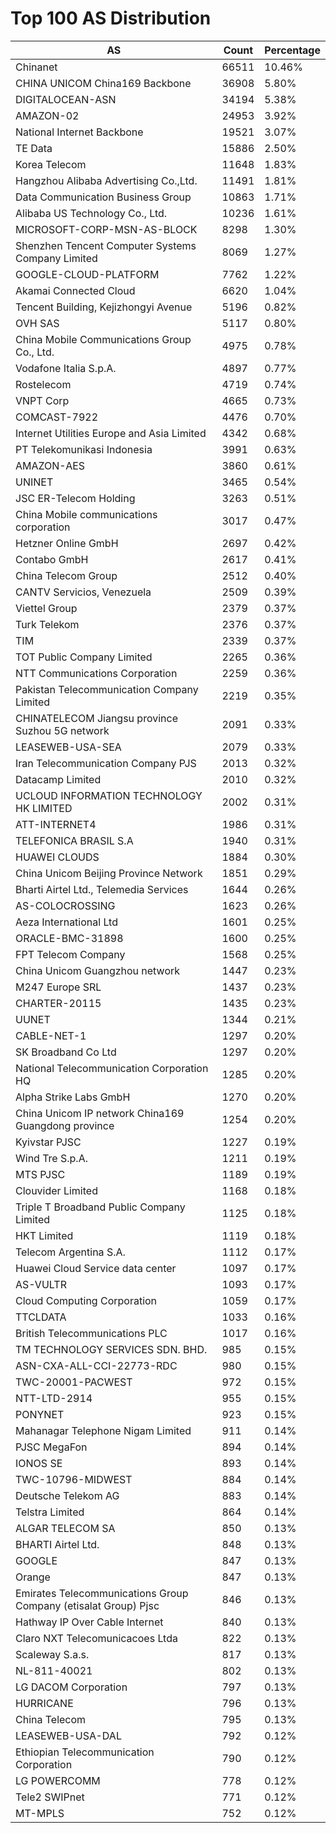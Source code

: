 # Top 100 AS Distribution
| AS | Count | Percentage |
|----|----|----|
| Chinanet | 66511 | 10.46% |
| CHINA UNICOM China169 Backbone | 36908 | 5.80% |
| DIGITALOCEAN-ASN | 34194 | 5.38% |
| AMAZON-02 | 24953 | 3.92% |
| National Internet Backbone | 19521 | 3.07% |
| TE Data | 15886 | 2.50% |
| Korea Telecom | 11648 | 1.83% |
| Hangzhou Alibaba Advertising Co.,Ltd. | 11491 | 1.81% |
| Data Communication Business Group | 10863 | 1.71% |
| Alibaba US Technology Co., Ltd. | 10236 | 1.61% |
| MICROSOFT-CORP-MSN-AS-BLOCK | 8298 | 1.30% |
| Shenzhen Tencent Computer Systems Company Limited | 8069 | 1.27% |
| GOOGLE-CLOUD-PLATFORM | 7762 | 1.22% |
| Akamai Connected Cloud | 6620 | 1.04% |
| Tencent Building, Kejizhongyi Avenue | 5196 | 0.82% |
| OVH SAS | 5117 | 0.80% |
| China Mobile Communications Group Co., Ltd. | 4975 | 0.78% |
| Vodafone Italia S.p.A. | 4897 | 0.77% |
| Rostelecom | 4719 | 0.74% |
| VNPT Corp | 4665 | 0.73% |
| COMCAST-7922 | 4476 | 0.70% |
| Internet Utilities Europe and Asia Limited | 4342 | 0.68% |
| PT Telekomunikasi Indonesia | 3991 | 0.63% |
| AMAZON-AES | 3860 | 0.61% |
| UNINET | 3465 | 0.54% |
| JSC ER-Telecom Holding | 3263 | 0.51% |
| China Mobile communications corporation | 3017 | 0.47% |
| Hetzner Online GmbH | 2697 | 0.42% |
| Contabo GmbH | 2617 | 0.41% |
| China Telecom Group | 2512 | 0.40% |
| CANTV Servicios, Venezuela | 2509 | 0.39% |
| Viettel Group | 2379 | 0.37% |
| Turk Telekom | 2376 | 0.37% |
| TIM | 2339 | 0.37% |
| TOT Public Company Limited | 2265 | 0.36% |
| NTT Communications Corporation | 2259 | 0.36% |
| Pakistan Telecommunication Company Limited | 2219 | 0.35% |
| CHINATELECOM Jiangsu province Suzhou 5G network | 2091 | 0.33% |
| LEASEWEB-USA-SEA | 2079 | 0.33% |
| Iran Telecommunication Company PJS | 2013 | 0.32% |
| Datacamp Limited | 2010 | 0.32% |
| UCLOUD INFORMATION TECHNOLOGY HK LIMITED | 2002 | 0.31% |
| ATT-INTERNET4 | 1986 | 0.31% |
| TELEFONICA BRASIL S.A | 1940 | 0.31% |
| HUAWEI CLOUDS | 1884 | 0.30% |
| China Unicom Beijing Province Network | 1851 | 0.29% |
| Bharti Airtel Ltd., Telemedia Services | 1644 | 0.26% |
| AS-COLOCROSSING | 1623 | 0.26% |
| Aeza International Ltd | 1601 | 0.25% |
| ORACLE-BMC-31898 | 1600 | 0.25% |
| FPT Telecom Company | 1568 | 0.25% |
| China Unicom Guangzhou network | 1447 | 0.23% |
| M247 Europe SRL | 1437 | 0.23% |
| CHARTER-20115 | 1435 | 0.23% |
| UUNET | 1344 | 0.21% |
| CABLE-NET-1 | 1297 | 0.20% |
| SK Broadband Co Ltd | 1297 | 0.20% |
| National Telecommunication Corporation HQ | 1285 | 0.20% |
| Alpha Strike Labs GmbH | 1270 | 0.20% |
| China Unicom IP network China169 Guangdong province | 1254 | 0.20% |
| Kyivstar PJSC | 1227 | 0.19% |
| Wind Tre S.p.A. | 1211 | 0.19% |
| MTS PJSC | 1189 | 0.19% |
| Clouvider Limited | 1168 | 0.18% |
| Triple T Broadband Public Company Limited | 1125 | 0.18% |
| HKT Limited | 1119 | 0.18% |
| Telecom Argentina S.A. | 1112 | 0.17% |
| Huawei Cloud Service data center | 1097 | 0.17% |
| AS-VULTR | 1093 | 0.17% |
| Cloud Computing Corporation | 1059 | 0.17% |
| TTCLDATA | 1033 | 0.16% |
| British Telecommunications PLC | 1017 | 0.16% |
| TM TECHNOLOGY SERVICES SDN. BHD. | 985 | 0.15% |
| ASN-CXA-ALL-CCI-22773-RDC | 980 | 0.15% |
| TWC-20001-PACWEST | 972 | 0.15% |
| NTT-LTD-2914 | 955 | 0.15% |
| PONYNET | 923 | 0.15% |
| Mahanagar Telephone Nigam Limited | 911 | 0.14% |
| PJSC MegaFon | 894 | 0.14% |
| IONOS SE | 893 | 0.14% |
| TWC-10796-MIDWEST | 884 | 0.14% |
| Deutsche Telekom AG | 883 | 0.14% |
| Telstra Limited | 864 | 0.14% |
| ALGAR TELECOM SA | 850 | 0.13% |
| BHARTI Airtel Ltd. | 848 | 0.13% |
| GOOGLE | 847 | 0.13% |
| Orange | 847 | 0.13% |
| Emirates Telecommunications Group Company (etisalat Group) Pjsc | 846 | 0.13% |
| Hathway IP Over Cable Internet | 840 | 0.13% |
| Claro NXT Telecomunicacoes Ltda | 822 | 0.13% |
| Scaleway S.a.s. | 817 | 0.13% |
| NL-811-40021 | 802 | 0.13% |
| LG DACOM Corporation | 797 | 0.13% |
| HURRICANE | 796 | 0.13% |
| China Telecom | 795 | 0.13% |
| LEASEWEB-USA-DAL | 792 | 0.12% |
| Ethiopian Telecommunication Corporation | 790 | 0.12% |
| LG POWERCOMM | 778 | 0.12% |
| Tele2 SWIPnet | 771 | 0.12% |
| MT-MPLS | 752 | 0.12% |
